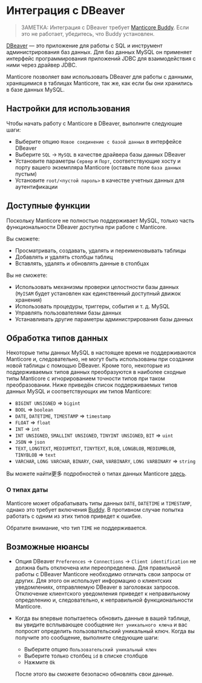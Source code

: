 # Интеграция с DBeaver

> ЗАМЕТКА: Интеграция с DBeaver требует [Manticore Buddy](../Installation/Manticore_Buddy.md). Если это не работает, убедитесь, что Buddy установлен.

[DBeaver](https://dbeaver.io/) — это приложение для работы с SQL и инструмент администрирования баз данных. Для баз данных MySQL он применяет интерфейс программирования приложений JDBC для взаимодействия с ними через драйвер JDBC.

Manticore позволяет вам использовать DBeaver для работы с данными, хранящимися в таблицах Manticore, так же, как если бы они хранились в базе данных MySQL.

## Настройки для использования

Чтобы начать работу с Manticore в DBeaver, выполните следующие шаги:

- Выберите опцию `Новое соединение с базой данных` в интерфейсе DBeaver
- Выберите `SQL` -> `MySQL` в качестве драйвера базы данных DBeaver
- Установите параметры `Сервер` и `Порт`, соответствующие хосту и порту вашего экземпляра Manticore (оставьте поле `база данных` пустым)
- Установите `root/<пустой пароль>` в качестве учетных данных для аутентификации


## Доступные функции

Поскольку Manticore не полностью поддерживает MySQL, только часть функциональности DBeaver доступна при работе с Manticore.

Вы сможете:
- Просматривать, создавать, удалять и переименовывать таблицы
- Добавлять и удалять столбцы таблиц
- Вставлять, удалять и обновлять данные в столбцах

Вы не сможете:
- Использовать механизмы проверки целостности базы данных (`MyISAM` будет установлен как единственный доступный движок хранения)
- Использовать процедуры, триггеры, события и т. д. MySQL
- Управлять пользователями базы данных
- Устанавливать другие параметры администрирования базы данных


## Обработка типов данных

Некоторые типы данных MySQL в настоящее время не поддерживаются Manticore и, следовательно, не могут быть использованы при создании новой таблицы с помощью DBeaver. Кроме того, некоторые из поддерживаемых типов данных преобразуются в наиболее сходные типы Manticore с игнорированием точности типов при таком преобразовании. Ниже приведён список поддерживаемых типов данных MySQL и соответствующих им типов Manticore:

- `BIGINT UNSIGNED` => `bigint`
- `BOOL` => `boolean`
- `DATE`, `DATETIME`, `TIMESTAMP`  => `timestamp`
- `FLOAT` => `float`
- `INT` => `int`
- `INT UNSIGNED`, `SMALLINT UNSIGNED`, `TINYINT UNSIGNED`, `BIT` => `uint`
- `JSON` => `json`
- `TEXT`, `LONGTEXT`, `MEDIUMTEXT`, `TINYTEXT`, `BLOB`, `LONGBLOB`, `MEDIUMBLOB`, `TINYBLOB`  => `text`
- `VARCHAR`, `LONG VARCHAR`, `BINARY`, `CHAR`, `VARBINARY`, `LONG VARBINARY`  => `string`

Вы можете найти更多 подробностей о типах данных Manticore [здесь](Creating_a_table/Data_types.md#Data-types).

### О типах даты

Manticore может обрабатывать типы данных `DATE`, `DATETIME` и `TIMESTAMP`, однако это требует включения [Buddy](Starting_the_server/Docker.md#Manticore-Columnar-Library-and-Manticore-Buddy). В противном случае попытка работать с одним из этих типов приведет к ошибке.

Обратите внимание, что тип `TIME` не поддерживается.

## Возможные нюансы

- Опция DBeaver `Preferences` -> `Connections` -> `Client identification` не должна быть отключена или переопределена.
  Для правильной работы с DBeaver Manticore необходимо отличать свои запросы от других. Для этого он использует информацию о клиентских уведомлениях, отправляемую DBeaver в заголовках запросов. Отключение клиентского уведомления приведет к неправильному определению и, следовательно, к неправильной функциональности Manticore.

- Когда вы впервые попытаетесь обновить данные в вашей таблице, вы увидите всплывающее сообщение `Нет уникального ключа` и вас попросят определить пользовательский уникальный ключ.
  Когда вы получите это сообщение, выполните следующие шаги:

  - Выберите опцию `Пользовательский уникальный ключ`
  - Выберите только столбец `id` в списке столбцов
  - Нажмите `Ok`

  После этого вы сможете безопасно обновлять свои данные.
